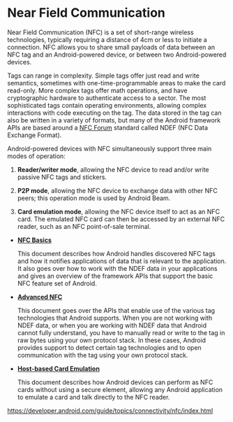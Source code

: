 
# Near Field Communication

Near Field Communication (NFC) is a set of short-range wireless technologies, typically requiring a distance of 4cm or less to initiate a connection. NFC allows you to share small payloads of data between an NFC tag and an Android-powered device, or between two Android-powered devices.

Tags can range in complexity. Simple tags offer just read and write semantics, sometimes with one-time-programmable areas to make the card read-only. More complex tags offer math operations, and have cryptographic hardware to authenticate access to a sector. The most sophisticated tags contain operating environments, allowing complex interactions with code executing on the tag. The data stored in the tag can also be written in a variety of formats, but many of the Android framework APIs are based around a [NFC Forum](http://www.nfc-forum.org/) standard called NDEF (NFC Data Exchange Format).

Android-powered devices with NFC simultaneously support three main modes of operation:

1. **Reader/writer mode**, allowing the NFC device to read and/or write passive NFC tags and stickers.

2. **P2P mode**, allowing the NFC device to exchange data with other NFC peers; this operation mode is used by Android Beam.

3. **Card emulation mode**, allowing the NFC device itself to act as an NFC card. The emulated NFC card can then be accessed by an external NFC reader, such as an NFC point-of-sale terminal.



- [**NFC Basics**](https://developer.android.com/guide/topics/connectivity/nfc/nfc.html)

  This document describes how Android handles discovered NFC tags and how it notifies applications of data that is relevant to the application. It also goes over how to work with the NDEF data in your applications and gives an overview of the framework APIs that support the basic NFC feature set of Android.

- [**Advanced NFC**](https://developer.android.com/guide/topics/connectivity/nfc/advanced-nfc.html)

  This document goes over the APIs that enable use of the various tag technologies that Android supports. When you are not working with NDEF data, or when you are working with NDEF data that Android cannot fully understand, you have to manually read or write to the tag in raw bytes using your own protocol stack. In these cases, Android provides support to detect certain tag technologies and to open communication with the tag using your own protocol stack.

- [**Host-based Card Emulation**](https://developer.android.com/guide/topics/connectivity/nfc/hce.html)

  This document describes how Android devices can perform as NFC cards without using a secure element, allowing any Android application to emulate a card and talk directly to the NFC reader.





<https://developer.android.com/guide/topics/connectivity/nfc/index.html>

